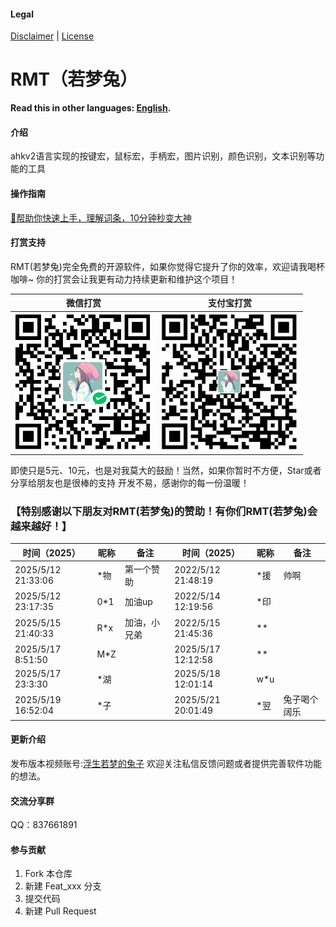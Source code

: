 #### Legal
[Disclaimer](DISCLAIMER.md) | [License](LICENSE)

# RMT（若梦兔）
**Read this in other languages: [English](README.en.md).**
#### 介绍
ahkv2语言实现的按键宏，鼠标宏，手柄宏，图片识别，颜色识别，文本识别等功能的工具

#### 操作指南
[🚀帮助你快速上手，理解词条，10分钟秒变大神](https://zclucas.github.io/RMT/)

#### 打赏支持
RMT(若梦兔)完全免费的开源软件，如果你觉得它提升了你的效率，欢迎请我喝杯咖啡~ 
你的打赏会让我更有动力持续更新和维护这个项目！

| 微信打赏 | 支付宝打赏 |
|------------|----------|
| ![微信打赏](Images/Soft/WeiXin.png) | ![支付宝打赏](Images/Soft/ZhiFuBao.png) |

即使只是5元、10元，也是对我莫大的鼓励！当然，如果你暂时不方便，Star或者分享给朋友也是很棒的支持
开发不易，感谢你的每一份温暖！

### 【特别感谢以下朋友对RMT(若梦兔)的赞助！有你们RMT(若梦兔)会越来越好！】

| 时间（2025）          | 昵称       | 备注              | 时间（2025）        | 昵称     | 备注           |
| ---------------------| -----------| ------------------| ------------------ | --------| ---------------|
| 2025/5/12 21:33:06   | *物        | 第一个赞助         |2022/5/12 21:48:19  | *援      | 帅啊           |
| 2025/5/12 23:17:35   | 0*1        | 加油up            |2022/5/14 12:19:56  | *印      |                |
| 2025/5/15 21:40:33   | R*x        | 加油，小兄弟       |2022/5/15 21:45:36  | **       |                |
| 2025/5/17 8:51:50    | M*Z        |                   |2025/5/17 12:12:58  | **       |                |
| 2025/5/17 23:3:30    | *湖        |                   |2025/5/18 12:01:14  | w*u      |                |
| 2025/5/19 16:52:04   | *子        |                   |2025/5/21 20:01:49  | *翌      | 兔子喝个阔乐    |

#### 更新介绍
发布版本视频账号:[浮生若梦的兔子](https://space.bilibili.com/397441876?spm_id_from=333.1007.0.0) 欢迎关注私信反馈问题或者提供完善软件功能的想法。

#### 交流分享群
QQ：837661891

#### 参与贡献
1.  Fork 本仓库
2.  新建 Feat_xxx 分支
3.  提交代码
4.  新建 Pull Request
